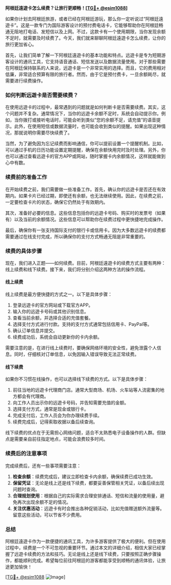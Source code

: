 **阿根廷遠遊卡怎么续费？让旅行更顺畅！[[TG💪+ @esim1088](https://t.me/s/esim1088)]**

如果你计划去阿根廷旅游，或者已经在阿根廷游玩，那么你一定听说过“阿根廷遠遊卡”。这是一款专门为国际游客设计的预付费电话卡，它能够帮助你在阿根廷畅通无阻地打电话、发短信以及上网。不过，这款卡有一个使用期限，当你发现余额不足时，就需要及时续费了。今天，我们就来聊聊阿根廷遠遊卡怎么续费，让你的旅行更加省心。

首先，让我们简单了解一下阿根廷遠遊卡的基本功能和特点。远遊卡是专为短期游客设计的通讯工具，它支持语音通话、短信发送以及数据流量使用。对于那些需要在阿根廷保持联系的人来说，远遊卡是一个非常实用的选择。而且，它的费用相对低廉，非常适合预算有限的旅行者。然而，由于它是预付费卡，一旦余额耗尽，就需要进行续费操作。

### **如何判断远遊卡是否需要续费？**

在使用远遊卡的过程中，最常遇到的问题就是如何判断卡是否需要续费。其实，这个问题并不复杂。通常情况下，当你的远遊卡余额不足时，系统会自动提示你。例如，当你拨打或接听电话时，可能会听到类似“您的余额不足，请充值”的语音提示。此外，在使用短信或数据流量时，也可能会收到类似的提醒。如果出现这种情况，那就说明你需要尽快续费了。

当然，为了避免因为忘记续费而影响通信，你可以提前设置一个提醒机制。比如，可以通过手机的日历功能设置定期提醒，确保在余额快用完时及时处理。另外，你也可以通过查看远遊卡的官方APP或网站，随时掌握卡内余额情况，这样就能做到心中有数。

### **续费前的准备工作**

在开始续费之前，我们需要做一些准备工作。首先，确认你的远遊卡是否还在有效期内。如果卡片已经过期，即使还有余额，也无法继续使用。因此，在续费之前，一定要检查卡片的状态，确保它仍然处于有效期内。

其次，准备好必要的信息。这些信息包括你的远遊卡号码、购买时的发票号（如果有）以及当前的余额情况。这些信息可以帮助你在续费过程中更快捷地完成操作。

最后，确保你有一张支持国际支付的银行卡或信用卡。因为大多数远遊卡的续费都需要通过在线支付完成，所以确保你的支付方式畅通无阻是非常重要的。

### **续费的具体步骤**

现在，我们进入正题——如何续费。目前，阿根廷遠遊卡的续费方式主要有两种：线上续费和线下续费。接下来，我们将分别介绍这两种方法的操作流程。

#### **线上续费**

线上续费是最方便快捷的方式之一。以下是具体步骤：

1. 登录远遊卡的官方网站或下载官方APP。
2. 输入你的远遊卡号码或其他识别信息。
3. 查看当前余额，并选择合适的充值套餐。
4. 选择支付方式进行付款。支持的支付方式通常包括信用卡、PayPal等。
5. 确认订单信息并提交。
6. 续费成功后，系统会自动更新你的卡内余额。

需要注意的是，在进行线上续费时，要确保网络环境的安全性，避免泄露个人信息。同时，仔细核对订单信息，以免因输入错误导致无法正常续费。

#### **线下续费**

如果你不习惯在线操作，也可以选择线下续费的方式。以下是具体步骤：

1. 前往当地的远遊卡代理商门店。通常大型商场、机场、火车站等人流密集的地方都会有代理商。
2. 向工作人员出示你的远遊卡号码，并告知需要充值的金额。
3. 选择支付方式，通常是现金或银行卡。
4. 完成支付后，工作人员会为你办理续费手续。
5. 续费完成后，记得索取收据以备后续查询。

线下续费的优点在于无需担心网络问题，适合不太熟悉电子设备操作的人群。但缺点是需要亲自前往指定地点，可能会浪费较多时间。

### **续费后的注意事项**

完成续费后，还有一些事项需要注意：

1. **检查余额**：续费完成后，建议立即检查卡内余额，确保续费已成功生效。
2. **保留凭证**：无论是线上还是线下续费，都要妥善保管相关凭证，以备后续出现问题时查询。
3. **合理规划使用**：根据自己的实际需求合理安排通话、短信和流量的使用量，避免再次出现余额不足的情况。
4. **关注优惠活动**：远遊卡有时会推出各种促销活动，比如充值赠送额外流量等。留意这些活动，可以节省不少费用。

### **总结**

阿根廷遠遊卡作为一款便捷的通讯工具，为许多游客提供了极大的便利。但在使用过程中，续费是一个不可忽视的重要环节。通过本文的详细介绍，相信大家已经掌握了远遊卡续费的方法和技巧。无论是线上还是线下续费，只要按照正确步骤操作，都能顺利完成。希望每位前往阿根廷的游客都能享受到顺畅的通讯体验，让旅途更加愉快！

[[TG💪+ @esim1088](https://t.me/s/esim1088) ![Image](https://i.postimg.cc/4NQfJmqS/Snipaste-2025-05-13-00-14-12.png)]